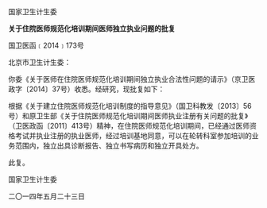 国家卫生计生委

**关于住院医师规范化培训期间医师独立执业问题的批复**

国卫医函﹝2014﹞173号

北京市卫生计生委：

你委《关于医师在住院医师规范化培训期间独立执业合法性问题的请示》（京卫医政字〔2014〕37号）收悉。经研究，现批复如下：

根据《关于建立住院医师规范化培训制度的指导意见》（国卫科教发〔2013〕56号）和原卫生部《关于住院医师规范化培训期间医师执业注册有关问题的批复》（卫医政函〔2011〕413号）精神，在住院医师规范化培训期间，已经通过医师资格考试并执业注册的执业医师，经过培训基地同意，可以在轮转科室参加培训的业务范围内，独立出具诊断报告、独立书写病历和独立开具处方。

此复。

国家卫生计生委

二〇一四年五月二十三日
